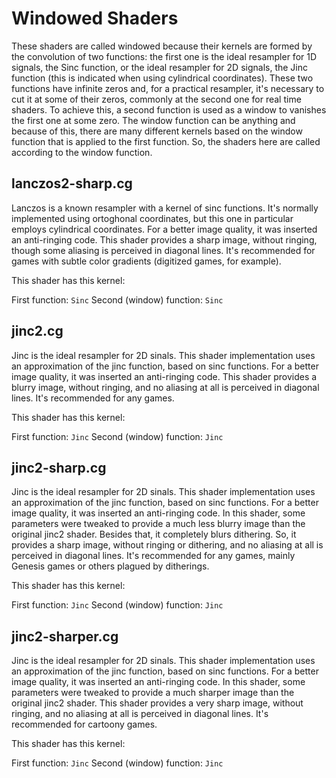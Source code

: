 Windowed Shaders
=======
These shaders are called windowed because their kernels are formed by the convolution of two functions: the first one is the ideal resampler for 1D signals, the Sinc function, or the ideal resampler for 2D signals, the Jinc function (this is indicated when using cylindrical coordinates). These two functions have infinite zeros and, for a practical resampler, it's necessary to cut it at some of their zeros, commonly at the second one for real time shaders. To achieve this, a second function is used as a window to vanishes the first one at some zero. The window function can be anything and because of this, there are many different kernels based on the window function that is applied to the first function. So, the shaders here are called according to the window function.

lanczos2-sharp.cg
--------------

Lanczos is a known resampler with a kernel of sinc functions. It's normally implemented using ortoghonal coordinates, but this one in particular employs cylindrical coordinates. For a better image quality, it was inserted an anti-ringing code. This shader provides a sharp image, without ringing, though some aliasing is perceived in diagonal lines. It's recommended for games with subtle color gradients (digitized games, for example).

This shader has this kernel:

First function: `Sinc`
Second (window) function:  `Sinc`

jinc2.cg
--------------

Jinc is the ideal resampler for 2D sinals. This shader implementation uses an approximation of the jinc function, based on sinc functions. For a better image quality, it was inserted an anti-ringing code. This shader provides a blurry image, without ringing, and no aliasing at all is perceived in diagonal lines. It's recommended for any games.

This shader has this kernel:

First function: `Jinc`
Second (window) function:  `Jinc`

jinc2-sharp.cg
--------------

Jinc is the ideal resampler for 2D sinals. This shader implementation uses an approximation of the jinc function, based on sinc functions. For a better image quality, it was inserted an anti-ringing code. In this shader, some parameters were tweaked to provide a much less blurry image than the original jinc2 shader. Besides that, it completely blurs dithering. So, it provides a sharp image, without ringing or dithering, and no aliasing at all is perceived in diagonal lines. It's recommended for any games, mainly Genesis games or others plagued by ditherings.

This shader has this kernel:

First function: `Jinc`
Second (window) function:  `Jinc`

jinc2-sharper.cg
--------------

Jinc is the ideal resampler for 2D sinals. This shader implementation uses an approximation of the jinc function, based on sinc functions. For a better image quality, it was inserted an anti-ringing code. In this shader, some parameters were tweaked to provide a much sharper image than the original jinc2 shader. This shader provides a very sharp image, without ringing, and no aliasing at all is perceived in diagonal lines. It's recommended for cartoony games.

This shader has this kernel:

First function: `Jinc`
Second (window) function:  `Jinc`


